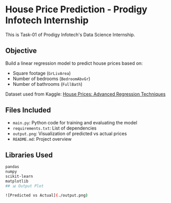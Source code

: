 #  House Price Prediction - Prodigy Infotech Internship

This is Task-01 of Prodigy Infotech's Data Science Internship.

## Objective
Build a linear regression model to predict house prices based on:
- Square footage (`GrLivArea`)
- Number of bedrooms (`BedroomAbvGr`)
- Number of bathrooms (`FullBath`)

Dataset used from Kaggle:
[House Prices: Advanced Regression Techniques](https://www.kaggle.com/c/house-prices-advanced-regression-techniques/data)

##  Files Included
- `main.py`: Python code for training and evaluating the model
- `requirements.txt`: List of dependencies
- `output.png`: Visualization of predicted vs actual prices
- `README.md`: Project overview

##  Libraries Used
```bash
pandas
numpy
scikit-learn
matplotlib
## 📊 Output Plot

![Predicted vs Actual](./output.png)

